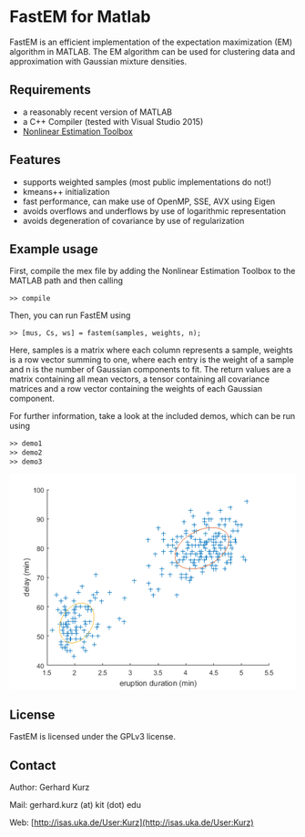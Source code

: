 FastEM for Matlab
=================

FastEM is an efficient implementation of the expectation maximization (EM) algorithm in MATLAB. The EM algorithm can be used for clustering data and approximation with Gaussian mixture densities.

Requirements
------------

  * a reasonably recent version of MATLAB
  * a C++ Compiler (tested with Visual Studio 2015)
  * [Nonlinear Estimation Toolbox](https://bitbucket.org/nonlinearestimation/toolbox/)

Features
--------

  * supports weighted samples (most public implementations do not!)
  * kmeans++ initialization
  * fast performance, can make use of OpenMP, SSE, AVX using Eigen
  * avoids overflows and underflows by use of logarithmic representation
  * avoids degeneration of covariance by use of regularization

Example usage
-------------
First, compile the mex file by adding the Nonlinear Estimation Toolbox to the MATLAB path and then calling

	>> compile

Then, you can run FastEM using

	>> [mus, Cs, ws] = fastem(samples, weights, n);

Here, samples is a matrix where each column represents a sample, weights is a row vector summing to one, where each entry is the weight of a sample and n is the number of Gaussian components to fit. 
The return values are a matrix containing all mean vectors, a tensor containing all covariance matrices and a row vector containing the weights of each Gaussian component.

For further information, take a look at the included demos, which can be run using

	>> demo1
	>> demo2
	>> demo3

![demo1](demo1.png)

License
-------

FastEM is licensed under the GPLv3 license.

Contact
-------

Author: Gerhard Kurz

Mail: gerhard.kurz (at) kit (dot) edu

Web: [http://isas.uka.de/User:Kurz](http://isas.uka.de/User:Kurz)

